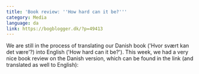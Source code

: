 ```yaml
---
title: 'Book review: ''How hard can it be?'''
category: Media
language: da
link: https://bogblogger.dk/?p=49413
---
```

We are still in the process of translating our Danish book ('Hvor svært kan det være'?) into English ('How hard can it be?'). This week, we had a very nice book review on the Danish version, which can be found in the link (and translated as well to English):

